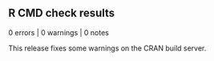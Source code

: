 ## R CMD check results

0 errors | 0 warnings | 0 notes

This release fixes some warnings on the CRAN build server.